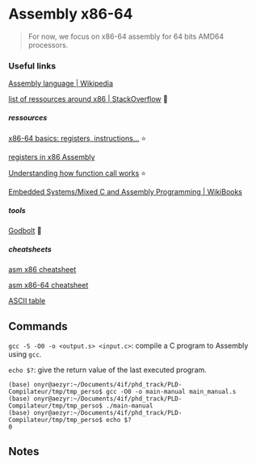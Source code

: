 # Assembly x86-64

> For now, we focus on x86-64 assembly for 64 bits AMD64 processors.

### Useful links

[Assembly language | Wikipedia](https://en.wikipedia.org/wiki/Assembly_language)

[list of ressources around x86 | StackOverflow](https://stackoverflow.com/tags/x86/info) 🌟

##### ressources

[x86-64 basics: registers, instructions...](https://cs61.seas.harvard.edu/site/2018/Asm1/) ⭐️

[registers in x86 Assembly](https://www.cs.uaf.edu/2017/fall/cs301/lecture/09_11_registers.html)

[Understanding how function call works](https://zhu45.org/posts/2017/Jul/30/understanding-how-function-call-works/) ⭐️

[Embedded Systems/Mixed C and Assembly Programming | WikiBooks](https://en.wikibooks.org/wiki/Embedded_Systems/Mixed_C_and_Assembly_Programming#Calling_Conventions)

##### tools

[Godbolt](https://godbolt.org/) 🌟

##### cheatsheets

[asm x86 cheatsheet](https://scadahacker.com/library/Documents/Cheat_Sheets/Programming%20-%20x86%20Instructions%201.pdf)

[asm x86-64 cheatsheet](https://www.cs.cmu.edu/afs/cs/academic/class/15213-s20/www/recitations/x86-cheat-sheet.pdf)

[ASCII table](https://www.asciitable.com/)

## Commands

`gcc -S -O0 -o <output.s> <input.c>`: compile a C program to Assembly using `gcc`.

`echo $?`: give the return value of the last executed program.

```shell
(base) onyr@aezyr:~/Documents/4if/phd_track/PLD-Compilateur/tmp/tmp_perso$ gcc -O0 -o main-manual main_manual.s 
(base) onyr@aezyr:~/Documents/4if/phd_track/PLD-Compilateur/tmp/tmp_perso$ ./main-manual 
(base) onyr@aezyr:~/Documents/4if/phd_track/PLD-Compilateur/tmp/tmp_perso$ echo $?
0
```

## Notes
